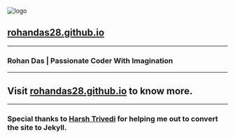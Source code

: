 ![logo](https://rohandas28.github.io/img/favicon.png) 
## [rohandas28.github.io](https://rohandas28.github.io)
---
### Rohan Das | Passionate Coder With Imagination 
---
## Visit <a href="https://rohandas28.github.io" target="_blank">rohandas28.github.io</a> to know more.
---
### Special thanks to [Harsh Trivedi](https://harsh98trivedi.github.io/) for helping me out to convert the site to Jekyll. 